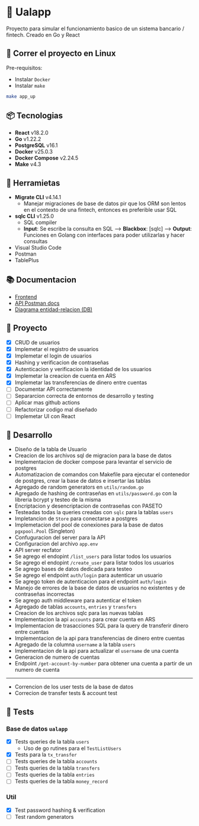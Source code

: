 # 🏦 Ualapp

Proyecto para simular el funcionamiento basico de un sistema bancario / fintech. Creado en Go y React

## 🚀 Correr el proyecto en Linux

Pre-requisitos:

- Instalar `Docker`
- Instalar `make`

```bash
make app_up
```

## 📦 Tecnologias

- **React** v18.2.0
- **Go** v1.22.2
- **PostgreSQL** v16.1
- **Docker** v25.0.3
- **Docker Compose** v2.24.5
- **Make** v4.3

## 🔨 Herramietas

- **Migrate CLI** v4.14.1
  - Manejar migraciones de base de datos pir que los ORM son lentos en el contexto de una fintech, entonces es preferible usar SQL
- **sqlc CLI** v1.25.0
  - SQL compiler
  - **Input**: Se escribe la consulta en SQL --> **Blackbox**: [sqlc] --> **Output**: Funciones en Golang con interfaces para poder utilizarlas y hacer consultas
- Visual Studio Code
- Postman
- TablePlus

## 📚 Documentacion

- [Frontend](https://github.com/valrichter/ualapp-frontend)
- [API Postman docs](https://documenter.getpostman.com/view/23701330/2sA3BhctNK)
- [Diagrama entidad-relacion (DB)](https://dbdocs.io/valrichter/ualapp-db)

## 📌 Proyecto

- [x] CRUD de usuarios
- [x] Implemetar el registro de usuarios
- [x] Implemetar el login de usuarios
- [x] Hashing y verificacion de contraseñas
- [x] Autenticacion y verificacion la identidad de los usuarios
- [x] Implemetar la creacion de cuenta en ARS
- [x] Implemetar las transferencias de dinero entre cuentas
- [ ] Documentar API correctamente
- [ ] Separarcion correcta de entornos de desarrollo y testing
- [ ] Aplicar mas github actions
- [ ] Refactorizar codigo mal diseñado
- [ ] Implemetar UI con React

## 🌱 Desarrollo

- Diseño de la tabla de Usuario
- Creacion de los archivos sql de migracion para la base de datos
- Implementacion de docker compose para levantar el servicio de postgres
- Automatizacion de comandos con Makefile para ejecutar el contenedor de postgres, crear la base de datos e insertar las tablas
- Agregado de random generators en `utils/random.go`
- Agregado de hashing de contraseñas en `utils/password.go` con la libreria bcrypt y testeo de la misma
- Encriptacion y desencriptacion de contraseñas con PASETO
- Testeadas todas la queries creadas con `sqlc` para la tablas `users`
- Impletancion de `Store` para conectarse a postgres
- Implemetacion del pool de conexiones para la base de datos `pgxpool.Pool` (Singleton)
- Confuguracion del server para la API
- Configuracion del archivo `app.env`
- API server recfator
- Se agrego el endopint `/list_users` para listar todos los usuarios
- Se agrego el endopint `/create_user` para listar todos los usuarios
- Se agrego bases de datos dedicada para testeo
- Se agrego el endpoint `auth/login` para autenticar un usuario
- Se agrego token de autenticacion para el endpoint `auth/login`
- Manejo de errores de la base de datos de usuarios no existentes y de contraseñas incorrectas
- Se agrego auth middleware para autenticar el token
- Agregado de tablas `accounts`, `entries` y `transfers`
- Creacion de los archivos sqlc para las nuevas tablas
- Implementacion la api `accounts` para crear cuenta en ARS
- Implementacion de trasacciones SQL para la query de transferir dinero entre cuentas
- Implementacion de la api para transferencias de dinero entre cuentas
- Agregado de la columna `username` a la tabla `users`
- Implementacion de la api para actualizar el `username` de una cuenta
- Generacion de numero de cuentas
- Endpoint `/get-account-by-number` para obtener una cuenta a partir de un numero de cuenta

---

- Correncion de los user tests de la base de datos
- Correcion de transfer tests & account test

## 🧪 Tests

### Base de datos `ualapp`

- [x] Tests queries de la tabla `users`
  - Uso de go rutines para el `TestListUsers`
- [x] Tests para la `tx_transfer`
- [ ] Tests queries de la tabla `accounts`
- [ ] Tests queries de la tabla `transfers`
- [ ] Tests queries de la tabla `entries`
- [ ] Tests queries de la tabla `money_record`

### Util
  
- [x] Test password hashing & verification
- [ ] Test random generators
